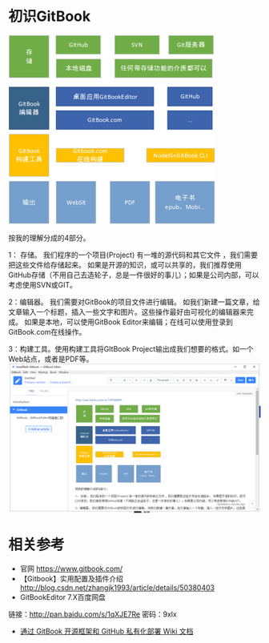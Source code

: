 # 初识GitBook

![](/assets/github结构.png)

按我的理解分成的4部分。

1： 存储。 我们程序的一个项目\(Project\) 有一堆的源代码和其它文件 ，我们需要把这些文件给存储起来。 如果是开源的知识，或可以共享的，我们推荐使用GitHub存储（不用自己去造轮子，总是一件很好的事儿）；如果是公司内部，可以考虑使用SVN或GIT。

2：编辑器。 我们需要对GitBook的项目文件进行编辑。 如我们新建一篇文章，给文章输入一个标题，插入一些文字和图片。这些操作最好由可视化的编辑器来完成。 如果是本地，可以使用GitBook Editor来编辑；在线可以使用登录到GitBook.com在线操作。

3：构建工具。使用构建工具将GItBook Project输出成我们想要的格式。如一个Web站点，或者是PDF等。![](/assets/gitbookeditor.png)

# 相关参考

* 官网 https://www.gitbook.com/
* 【Gitbook】实用配置及插件介绍 http://blog.csdn.net/zhangjk1993/article/details/50380403
* GitBookEditor 7.X百度网盘

链接：http://pan.baidu.com/s/1qXJE7Re 密码：9xlx

* [通过 GitBook 开源框架和 GitHub 私有化部署 Wiki 文档 ](http://zitiao.org/deploy/)





